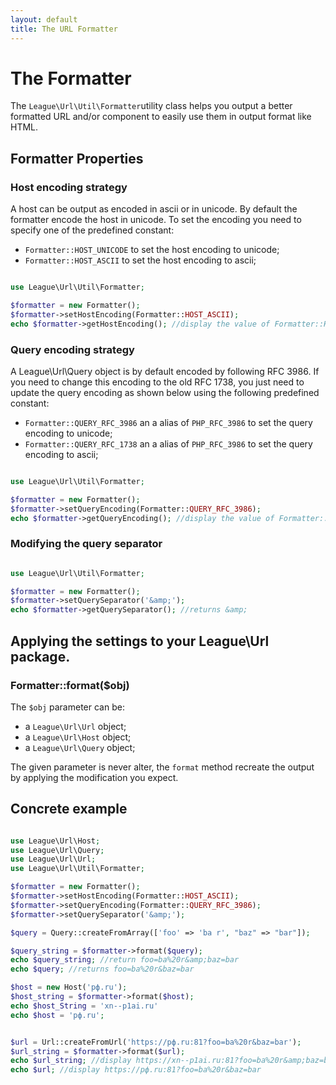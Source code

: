 ```yaml
---
layout: default
title: The URL Formatter
---
```


# The Formatter

The `League\Url\Util\Formatter`utility class helps you output a better formatted URL and/or component to easily use them in output format like HTML.

## Formatter Properties

### Host encoding strategy

A host can be output as encoded in ascii or in unicode. By default the formatter encode the host in unicode. To set the encoding you need to specify one of the predefined constant:

- `Formatter::HOST_UNICODE` to set the host encoding to unicode;
- `Formatter::HOST_ASCII`   to set the host encoding to ascii;

~~~php

use League\Url\Util\Formatter;

$formatter = new Formatter();
$formatter->setHostEncoding(Formatter::HOST_ASCII);
echo $formatter->getHostEncoding(); //display the value of Formatter::HOST_ASCII
~~~

### Query encoding strategy

A League\Url\Query object is by default encoded by following RFC 3986. If you need to change this encoding to the old RFC 1738, you just need to update the query encoding as shown below using the following predefined constant:

- `Formatter::QUERY_RFC_3986` an a alias of `PHP_RFC_3986` to set the query encoding to unicode;
- `Formatter::QUERY_RFC_1738` an a alias of `PHP_RFC_3986` to set the query encoding to ascii;

~~~php

use League\Url\Util\Formatter;

$formatter = new Formatter();
$formatter->setQueryEncoding(Formatter::QUERY_RFC_3986);
echo $formatter->getQueryEncoding(); //display the value of Formatter::QUERY_RFC_3986;
~~~

### Modifying the query separator

~~~php

use League\Url\Util\Formatter;

$formatter = new Formatter();
$formatter->setQuerySeparator('&amp;');
echo $formatter->getQuerySeparator(); //returns &amp;
~~~

## Applying the settings to your League\Url package.

### Formatter::format($obj)

The `$obj` parameter can be:

- a `League\Url\Url` object;
- a `League\Url\Host` object;
- a `League\Url\Query` object;

The given parameter is never alter, the `format` method recreate the output by applying the modification you expect.

## Concrete example

~~~php

use League\Url\Host;
use League\Url\Query;
use League\Url\Url;
use League\Url\Util\Formatter;

$formatter = new Formatter();
$formatter->setHostEncoding(Formatter::HOST_ASCII);
$formatter->setQueryEncoding(Formatter::QUERY_RFC_3986);
$formatter->setQuerySeparator('&amp;');

$query = Query::createFromArray(['foo' => 'ba r', "baz" => "bar"]);

$query_string = $formatter->format($query);
echo $query_string; //return foo=ba%20r&amp;baz=bar
echo $query; //returns foo=ba%20r&baz=bar

$host = new Host('рф.ru');
$host_string = $formatter->format($host);
echo $host_String = 'xn--p1ai.ru'
echo $host = 'рф.ru';


$url = Url::createFromUrl('https://рф.ru:81?foo=ba%20r&baz=bar');
$url_string = $formatter->format($url);
echo $url_string; //display https://xn--p1ai.ru:81?foo=ba%20r&amp;baz=bar
echo $url; //display https://рф.ru:81?foo=ba%20r&baz=bar
~~~